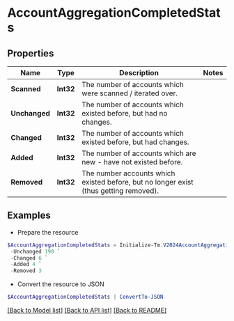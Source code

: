 # AccountAggregationCompletedStats
## Properties

Name | Type | Description | Notes
------------ | ------------- | ------------- | -------------
**Scanned** | **Int32** | The number of accounts which were scanned / iterated over. | 
**Unchanged** | **Int32** | The number of accounts which existed before, but had no changes. | 
**Changed** | **Int32** | The number of accounts which existed before, but had changes. | 
**Added** | **Int32** | The number of accounts which are new - have not existed before. | 
**Removed** | **Int32** | The number accounts which existed before, but no longer exist (thus getting removed). | 

## Examples

- Prepare the resource
```powershell
$AccountAggregationCompletedStats = Initialize-Tm.V2024AccountAggregationCompletedStats  -Scanned 200 `
 -Unchanged 190 `
 -Changed 6 `
 -Added 4 `
 -Removed 3
```

- Convert the resource to JSON
```powershell
$AccountAggregationCompletedStats | ConvertTo-JSON
```

[[Back to Model list]](../README.md#documentation-for-models) [[Back to API list]](../README.md#documentation-for-api-endpoints) [[Back to README]](../README.md)

